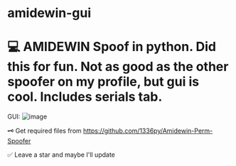 # amidewin-gui
# 💻 AMIDEWIN Spoof in python. Did this for fun. Not as good as the other spoofer on my profile, but gui is cool. Includes serials tab.

GUI:
![image](https://github.com/user-attachments/assets/f7c5b8f6-b37c-4990-94bc-216d60eb56c1)

🗝️ Get required files from https://github.com/1336py/Amidewin-Perm-Spoofer

✅ Leave a star and maybe I'll update
